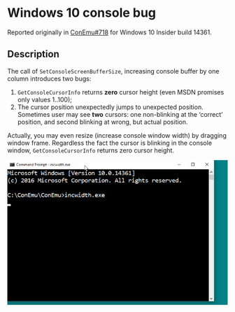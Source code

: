 # Windows 10 console bug

Reported originally in [ConEmu#718](https://github.com/Maximus5/ConEmu/issues/718) for Windows 10 Insider build 14361.

## Description

The call of `SetConsoleScreenBufferSize`, increasing console buffer by one column introduces two bugs:

1. `GetConsoleCursorInfo` returns **zero** cursor height (even MSDN promises only values 1..100);
2. The cursor position unexpectedly jumps to unexpected position. Sometimes user may see **two** cursors: one non-blinking at the ‘correct’ position, and second blinking at wrong, but actual position.

Actually, you may even resize (increase console window width) by dragging window frame.
Regardless the fact the cursor is blinking in the console window, `GetConsoleCursorInfo` returns zero cursor height.

![Animated description](https://github.com/Maximus5/ms-bug-1/blob/master/inc-width2.gif)


